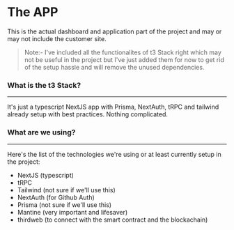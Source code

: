 # The APP

This is the actual dashboard and application part of the project and may or may not include the customer site.

> Note:- I've included all the functionalites of t3 Stack right which may not be useful in the project but I've just added them for now to get rid of the setup hassle and will remove the unused dependencies.

### What is the t3 Stack?

---

It's just a typescript NextJS app with Prisma, NextAuth, tRPC and tailwind already setup with best practices. Nothing complicated.

### What are we using?

---

Here's the list of the technologies we're using or at least currently setup in the project:

- NextJS (typescript)
- tRPC
- Tailwind (not sure if we'll use this)
- NextAuth (for Github Auth)
- Prisma (not sure if we'll use this)
- Mantine (very important and lifesaver)
- thirdweb (to connect with the smart contract and the blockachain)
